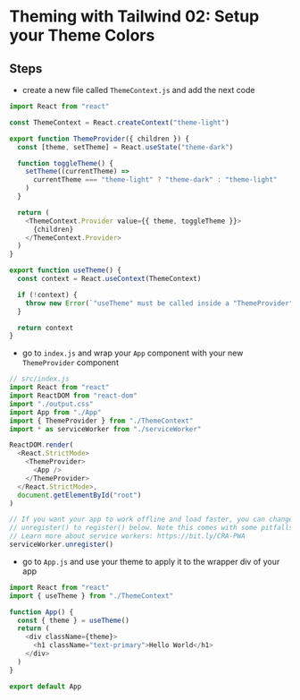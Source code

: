 # Theming with Tailwind 02: Setup your Theme Colors

## Steps

- create a new file called `ThemeContext.js` and add the next code

```js
import React from "react"

const ThemeContext = React.createContext("theme-light")

export function ThemeProvider({ children }) {
  const [theme, setTheme] = React.useState("theme-dark")

  function toggleTheme() {
    setTheme((currentTheme) =>
      currentTheme === "theme-light" ? "theme-dark" : "theme-light"
    )
  }

  return (
    <ThemeContext.Provider value={{ theme, toggleTheme }}>
      {children}
    </ThemeContext.Provider>
  )
}

export function useTheme() {
  const context = React.useContext(ThemeContext)

  if (!context) {
    throw new Error(`"useTheme" must be called inside a "ThemeProvider"`)
  }

  return context
}
```

- go to `index.js` and wrap your `App` component with your new `ThemeProvider` component

```js
// src/index.js
import React from "react"
import ReactDOM from "react-dom"
import "./output.css"
import App from "./App"
import { ThemeProvider } from "./ThemeContext"
import * as serviceWorker from "./serviceWorker"

ReactDOM.render(
  <React.StrictMode>
    <ThemeProvider>
      <App />
    </ThemeProvider>
  </React.StrictMode>,
  document.getElementById("root")
)

// If you want your app to work offline and load faster, you can change
// unregister() to register() below. Note this comes with some pitfalls.
// Learn more about service workers: https://bit.ly/CRA-PWA
serviceWorker.unregister()
```

- go to `App.js` and use your theme to apply it to the wrapper div of your app

```js
import React from "react"
import { useTheme } from "./ThemeContext"

function App() {
  const { theme } = useTheme()
  return (
    <div className={theme}>
      <h1 className="text-primary">Hello World</h1>
    </div>
  )
}

export default App
```
